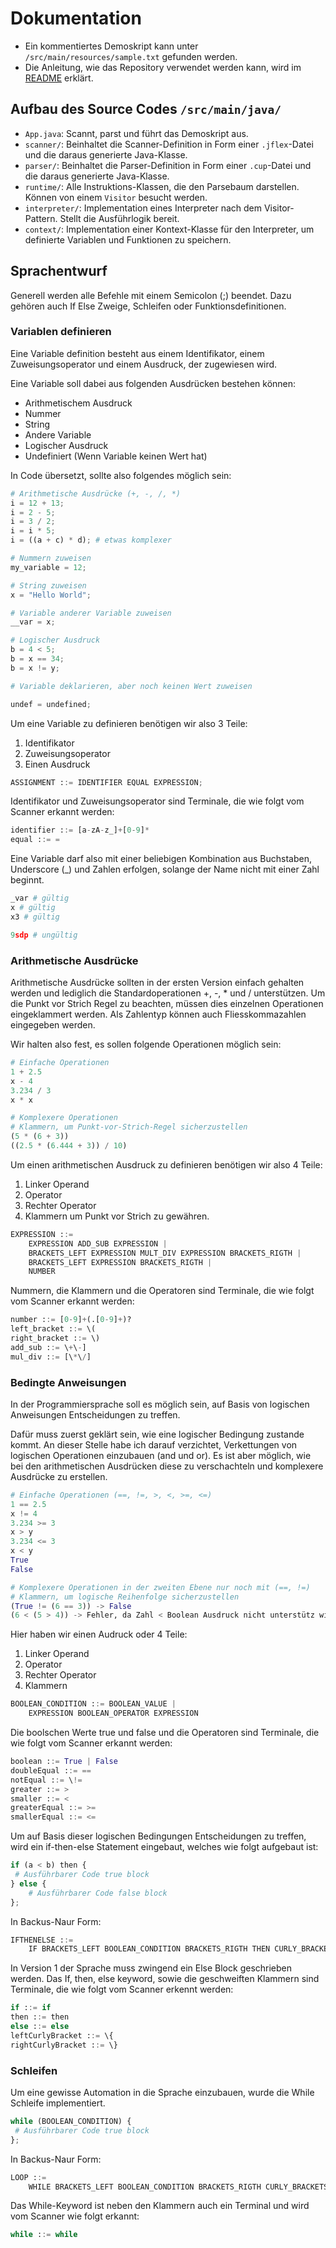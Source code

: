 # Dokumentation

- Ein kommentiertes Demoskript kann unter `/src/main/resources/sample.txt` gefunden werden.
- Die Anleitung, wie das Repository verwendet werden kann, wird im [README](README.md) erklärt.

## Aufbau des Source Codes `/src/main/java/`

- `App.java`: Scannt, parst und führt das Demoskript aus.
- `scanner/`: Beinhaltet die Scanner-Definition in Form einer `.jflex`-Datei und die daraus generierte Java-Klasse.
- `parser/`: Beinhaltet die Parser-Definition in Form einer `.cup`-Datei und die daraus generierte Java-Klasse.
- `runtime/`: Alle Instruktions-Klassen, die den Parsebaum darstellen. Können von einem `Visitor` besucht werden.
- `interpreter/`: Implementation eines Interpreter nach dem Visitor-Pattern. Stellt die Ausführlogik bereit.
- `context/`: Implementation einer Kontext-Klasse für den Interpreter, um definierte Variablen und Funktionen zu speichern.

## Sprachentwurf

Generell werden alle Befehle mit einem Semicolon (;) beendet. Dazu gehören auch If Else Zweige, Schleifen oder Funktionsdefinitionen.

### Variablen definieren

Eine Variable definition besteht aus einem Identifikator, einem Zuweisungsoperator und einem Ausdruck, der zugewiesen wird.

Eine Variable soll dabei aus folgenden Ausdrücken bestehen können:

- Arithmetischem Ausdruck
- Nummer
- String
- Andere Variable
- Logischer Ausdruck
- Undefiniert (Wenn Variable keinen Wert hat)

In Code übersetzt, sollte also folgendes möglich sein:

```python
# Arithmetische Ausdrücke (+, -, /, *)
i = 12 + 13;
i = 2 - 5;
i = 3 / 2;
i = i * 5;
i = ((a + c) * d); # etwas komplexer

# Nummern zuweisen
my_variable = 12;

# String zuweisen
x = "Hello World";

# Variable anderer Variable zuweisen
__var = x;

# Logischer Ausdruck
b = 4 < 5;
b = x == 34;
b = x != y;

# Variable deklarieren, aber noch keinen Wert zuweisen

undef = undefined;

```

Um eine Variable zu definieren benötigen wir also 3 Teile:

1. Identifikator
2. Zuweisungsoperator
3. Einen Ausdruck

```python
ASSIGNMENT ::= IDENTIFIER EQUAL EXPRESSION;
```

Identifikator und Zuweisungsoperator sind Terminale, die wie folgt vom Scanner erkannt werden:

```python
identifier ::= [a-zA-z_]+[0-9]*
equal ::= =
```

Eine Variable darf also mit einer beliebigen Kombination aus Buchstaben, Underscore (\_) und Zahlen erfolgen, solange der Name nicht mit einer Zahl beginnt.

```python
_var # gültig
x # gültig
x3 # gültig

9sdp # ungültig
```

### Arithmetische Ausdrücke

Arithmetische Ausdrücke sollten in der ersten Version einfach gehalten werden und lediglich die Standardoperationen +, -, \* und / unterstützen. Um die Punkt vor Strich Regel zu beachten, müssen dies einzelnen Operationen eingeklammert werden. Als Zahlentyp können auch Fliesskommazahlen eingegeben werden.

Wir halten also fest, es sollen folgende Operationen möglich sein:

```python
# Einfache Operationen
1 + 2.5
x - 4
3.234 / 3
x * x

# Komplexere Operationen
# Klammern, um Punkt-vor-Strich-Regel sicherzustellen
(5 * (6 + 3))
((2.5 * (6.444 + 3)) / 10)
```

Um einen arithmetischen Ausdruck zu definieren benötigen wir also 4 Teile:

1. Linker Operand
2. Operator
3. Rechter Operator
4. Klammern um Punkt vor Strich zu gewähren.

```python
EXPRESSION ::=
    EXPRESSION ADD_SUB EXPRESSION |
    BRACKETS_LEFT EXPRESSION MULT_DIV EXPRESSION BRACKETS_RIGTH |
    BRACKETS_LEFT EXPRESSION BRACKETS_RIGTH |
    NUMBER
```

Nummern, die Klammern und die Operatoren sind Terminale, die wie folgt vom Scanner erkannt werden:

```python
number ::= [0-9]+(.[0-9]+)?
left_bracket ::= \(
right_bracket ::= \)
add_sub ::= \+\-]
mul_div ::= [\*\/]
```

### Bedingte Anweisungen

In der Programmiersprache soll es möglich sein, auf Basis von logischen Anweisungen Entscheidungen zu treffen.

Dafür muss zuerst geklärt sein, wie eine logischer Bedingung zustande kommt. An dieser Stelle habe ich darauf verzichtet, Verkettungen von logischen Operationen einzubauen (and und or). Es ist aber möglich, wie bei den arithmetischen Ausdrücken diese zu verschachteln und komplexere Ausdrücke zu erstellen.

```python
# Einfache Operationen (==, !=, >, <, >=, <=)
1 == 2.5
x != 4
3.234 >= 3
x > y
3.234 <= 3
x < y
True
False

# Komplexere Operationen in der zweiten Ebene nur noch mit (==, !=)
# Klammern, um logische Reihenfolge sicherzustellen
(True != (6 == 3)) -> False
(6 < (5 > 4)) -> Fehler, da Zahl < Boolean Ausdruck nicht unterstütz wird
```

Hier haben wir einen Audruck oder 4 Teile:

1. Linker Operand
2. Operator
3. Rechter Operator
4. Klammern

```python
BOOLEAN_CONDITION ::= BOOLEAN_VALUE |
    EXPRESSION BOOLEAN_OPERATOR EXPRESSION
```

Die boolschen Werte true und false und die Operatoren sind Terminale, die wie folgt vom Scanner erkannt werden:

```python
boolean ::= True | False
doubleEqual ::= ==
notEqual ::= \!=
greater ::= >
smaller ::= <
greaterEqual ::= >=
smallerEqual ::= <=
```

Um auf Basis dieser logischen Bedingungen Entscheidungen zu treffen, wird ein if-then-else Statement eingebaut, welches wie folgt aufgebaut ist:

```python
if (a < b) then {
 # Ausführbarer Code true block
} else {
    # Ausführbarer Code false block
};

```

In Backus-Naur Form:

```python
IFTHENELSE ::=
    IF BRACKETS_LEFT BOOLEAN_CONDITION BRACKETS_RIGTH THEN CURLY_BRACKETS_LEFT BLOCK CURLY_BRACKETS_RIGTH ELSE CURLY_BRACKETS_LEFT BLOCK CURLY_BRACKETS_RIGTH

```

In Version 1 der Sprache muss zwingend ein Else Block geschrieben werden. Das If, then, else keyword, sowie die geschweiften Klammern sind Terminale, die wie folgt vom Scanner erkennt werden:

```python
if ::= if
then ::= then
else ::= else
leftCurlyBracket ::= \{
rightCurlyBracket ::= \}
```

### Schleifen

Um eine gewisse Automation in die Sprache einzubauen, wurde die While Schleife implementiert.

```python
while (BOOLEAN_CONDITION) {
 # Ausführbarer Code true block
};
```

In Backus-Naur Form:

```python
LOOP ::=
    WHILE BRACKETS_LEFT BOOLEAN_CONDITION BRACKETS_RIGTH CURLY_BRACKETS_LEFT BLOCK CURLY_BRACKETS_RIGTH
```

Das While-Keyword ist neben den Klammern auch ein Terminal und wird vom Scanner wie folgt erkannt:

```python
while ::= while
```
